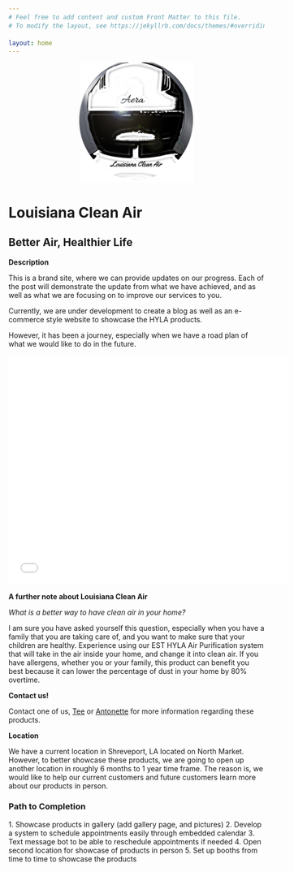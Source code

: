 ```yaml
---
# Feel free to add content and custom Front Matter to this file.
# To modify the layout, see https://jekyllrb.com/docs/themes/#overriding-theme-defaults

layout: home
---
```

<center>
  <img src="/assets/img/hyla_logo.jpg" height="45%" width="45%">
</center>

<h1>Louisiana Clean Air</h1>
<h2>Better Air, Healthier Life</h2>

<b>Description</b>

<p>
This is a brand site, where we can provide updates on our progress. Each of the post will demonstrate the update from what we have achieved, and as well as what we are focusing on to improve our services to you.
</p>

<p>
Currently, we are under development to create a blog as well as an e-commerce style website to showcase the HYLA products.
</p>

<p>
However, it has been a journey, especially when we have a road plan of what we would like to do in the future.
</p>

<iframe width="550" height="450" src="assets/vid/main_video" frameborder="0" allowfullscreen></iframe>

<b>A further note about Louisiana Clean Air</b>

<p>
  <i>What is a better way to have clean air in your home?</i>
</p>
<p>I am sure you have asked yourself this question, especially when you have a family that you are taking care of, and you want to make sure that your children are healthy. Experience using our EST HYLA Air Purification system that will take in the air inside your home, and change it into clean air. If you have allergens, whether you or your family, this product can benefit you best because it can lower the percentage of dust in your home by 80% overtime.
</p>

<b>Contact us!</b>

Contact one of us, [Tee](thamarsai.caldwell@louisianaca.com) or [Antonette](antonette.caldwell@louisianaca.com) for more information regarding these products.


<b>Location</b>

<p>
We have a current location in Shreveport, LA located on North Market. However, to better showcase these products, we are going to open up another location in roughly 6 months to 1 year time frame. The reason is, we would like to help our current customers and future customers learn more about our products in person.
</p>

<h3>Path to Completion</h3>
1. Showcase products in gallery (add gallery page, and pictures)
2. Develop a system to schedule appointments easily through embedded calendar
3. Text message bot to be able to reschedule appointments if needed
4. Open second location for showcase of products in person
5. Set up booths from time to time to showcase the products

<!-- start ConvertFox JS code-->
<script>
(function(d,h,w){var convertfox=w.convertfox=w.convertfox||[];convertfox.methods=['trackPageView','identify','track','setAppId'];convertfox.factory=function(t){return function(){var e=Array.prototype.slice.call(arguments);e.unshift(t);convertfox.push(e);return convertfox;}};for(var i=0;i<convertfox.methods.length;i++){var c=convertfox.methods[i];convertfox[c]=convertfox.factory(c)}s=d.createElement('script'),s.src="//d3sjgucddk68ji.cloudfront.net/convertfox.min.js",s.async=!0,e=d.getElementsByTagName(h)[0],e.appendChild(s),s.addEventListener('load',function(e){},!1),convertfox.setAppId("yw3orelm"),convertfox.trackPageView()})(document,'head',window);
</script>
<!-- end ConvertFox JS code-->
